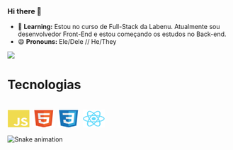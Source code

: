 ### Hi there 👋

- 🌱 <strong>Learning:</strong> Estou no curso de Full-Stack da Labenu. Atualmente sou desenvolvedor Front-End e estou começando os estudos no Back-end.
- 😄 <strong>Pronouns:</strong> Ele/Dele // He/They

<div id="FistLine">
  <img height="180em" src="https://github-readme-stats.vercel.app/api?username=MrNobary&show_icons=true&theme=vue-dark&include_all_commits=true&count_private=true"/>
    <div>
    <h1>Tecnologias<h1>
      <img align="center" height="40" width="50"  src="https://raw.githubusercontent.com/devicons/devicon/master/icons/javascript/javascript-plain.svg" />
      <img align="center" height="40" width="50" src="https://raw.githubusercontent.com/devicons/devicon/master/icons/html5/html5-original.svg">
      <img align="center" height="40" width="50" src="https://raw.githubusercontent.com/devicons/devicon/master/icons/css3/css3-original.svg">
      <img align="center" height="40" width="50" src="https://raw.githubusercontent.com/devicons/devicon/master/icons/react/react-original.svg">
    </div>
</div>
 
  
  ![Snake animation](https://github.com/MrNobary/MrNobary/blob/output/github-contribution-grid-snake.svg)
